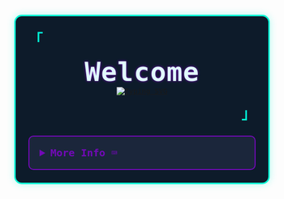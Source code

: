 <div style="font-family: 'Iosevka', monospace; background: #0d1b2a; padding: 25px; border: 3px solid #00f5d4; border-radius: 15px; max-width: 800px; margin: 0 auto; color: #e0fbfc; box-shadow: 0 0 15px rgba(0, 245, 212, 0.3);">
  <p align="left" style="font-size: 28px; color: #00f5d4; margin: 0;">
    <strong><samp>「</samp></strong>
  </p>

  <p align="center" style="margin: 15px 0;">
    <samp>
      <b style="font-size: 52px; color: #e0fbfc; letter-spacing: 1px; text-shadow: 0 0 5px #7209b7;">Welcome</b>
      <br />
      <a href="https://git.io/typing-svg"><img src="https://readme-typing-svg.demolab.com?font=Fira+Code&pause=1000&center=true&multiline=true&repeat=false&width=550&lines=Hi%F0%9F%91%8B%2C+I'm+Hurayra+Khan.;Junior+Web-Dveloper." alt="Typing SVG" /></a>
      <br />
    </samp>
  </p>

  <p align="right" style="font-size: 28px; color: #00f5d4; margin: 0;">
    <strong><samp>」</samp></strong>
  </p>

  <details align="left" style="margin-top: 25px; border: 2px solid #7209b7; border-radius: 10px; padding: 20px; background: #1b263b;">
    <summary style="cursor: pointer; font-size: 20px; color: #7209b7; font-weight: bold;">
      <samp><b>More Info ⌨️</b></samp>
    </summary>
   </br>
  </br>
    <h2 align="center">🌐 Let's Connect</h2>

<div align="center">
  <a href="https://www.linkedin.com/in/hurayrakhan/">
    <img src="https://img.shields.io/badge/LinkedIn-0A66C2?style=for-the-badge&logo=linkedin&logoColor=white" alt="LinkedIn" />
  </a>
  <a href="https://www.facebook.com/hurayra.khan.965/">
    <img src="https://img.shields.io/badge/Facebook-1877F2?style=for-the-badge&logo=facebook&logoColor=white" alt="Facebook" />
  </a>
  <a href="mailto:imhurayrakhan@gmail.com">
    <img src="https://img.shields.io/badge/Gmail-EA4335?style=for-the-badge&logo=gmail&logoColor=white" alt="Email" />
  </a>
</div>
</br>
</br>
<div align="center">
  <h2>📊 GitHub Stats:</h2>
   <img src="https://github-readme-stats.vercel.app/api/top-langs?username=hurayrakhan&locale=en&hide_title=false&layout=compact&card_width=320&langs_count=5&theme=dracula&hide_border=false&order=2" height="150" alt="languages graph" />
   <img src="https://github-readme-stats.vercel.app/api?username=hurayrakhan&hide_title=false&hide_rank=false&show_icons=true&include_all_commits=true&count_private=true&disable_animations=false&theme=dracula&locale=en&hide_border=false&order=1" height="150" alt="stats graph" />
<br><br>
   <img src="https://github-readme-activity-graph.vercel.app/graph?username=hurayrakhan&radius=16&theme=react&area=true&order=5" height="300" alt="activity-graph graph"  />
 </div>

   
  </details>
</div>






  







